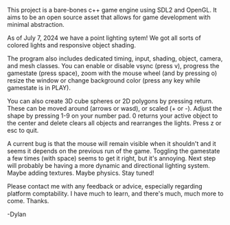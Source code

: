 This project is a bare-bones c++ game engine using SDL2 and OpenGL. It aims to be an open source asset that allows for game development with minimal abstraction. 

As of July 7, 2024 we have a point lighting sytem! We got all sorts of colored lights and responsive object shading.

The program also includes dedicated timing, input, shading, object, camera, and mesh classes. You can enable or disable vsync (press v), progress the gamestate (press space), zoom with the mouse wheel (and by pressing o) resize the window or change background color (press any key while gamestate is in PLAY).

You can also create 3D cube spheres or 2D polygons by pressing return. These can be moved around (arrows or wasd), or scaled (+ or -). Adjust the shape by pressing 1-9 on your number pad. 0 returns your active object to the center and delete clears all objects and rearranges the lights. Press z or esc to quit.

A current bug is that the mouse will remain visible when it shouldn't and it seems it depends on the previous run of the game. Toggling the gamestate a few times (with space) seems to get it right, but it's annoying. Next step will probably be having a more dynamic and directional lighting system. Maybe adding textures. Maybe physics. Stay tuned!

Please contact me with any feedback or advice, especially regarding platform comptability. I have much to learn, and there's much, much more to come. Thanks.

-Dylan